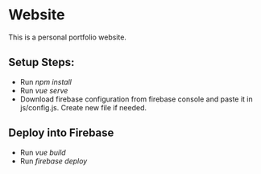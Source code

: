 # Website
This is a personal portfolio website.

## Setup Steps:
  - Run *npm install*
  - Run *vue serve*
  - Download firebase configuration from firebase console and paste it in js/config.js. Create new file if needed.

## Deploy into Firebase
  - Run *vue build*
  - Run *firebase deploy*
